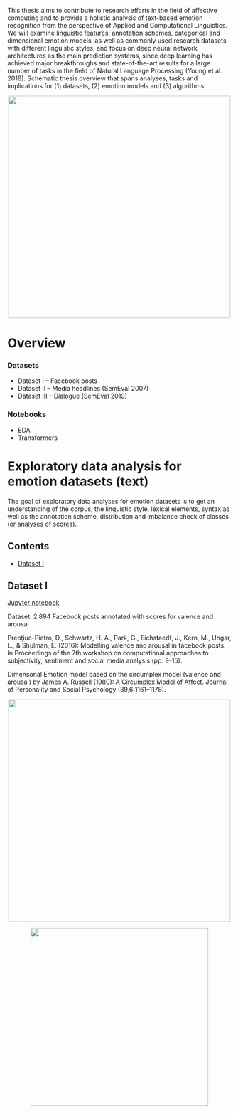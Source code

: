 

This thesis aims to contribute to research efforts in the field of affective computing and to provide a holistic analysis of text-based emotion recognition from the perspective of Applied and Computational  Linguistics. We will examine linguistic features, annotation schemes, categorical and dimensional emotion models, as well as commonly used research datasets with different linguistic styles, and focus on deep neural network architectures as the main prediction systems, since deep learning has achieved major breakthroughs and state-of-the-art results for a large number of tasks in the field of Natural Language Processing (Young  et  al. 2018). Schematic thesis overview that spans analyses, tasks and implications for (1) datasets, (2) emotion models and (3) algorithms:

<p align="center"><img src="https://github.com/suzana-ilic/EDA_nlp_emotion_datasets/blob/master/images/overview.png" width="500"></p>

# Overview

### Datasets

- Dataset I – Facebook posts
- Dataset II – Media headlines (SemEval 2007)
- Dataset III – Dialogue (SemEval 2019)

### Notebooks

- EDA
- Transformers

# Exploratory data analysis for emotion datasets (text)

The goal of exploratory data analyses for emotion datasets is to get an understanding of the corpus, the linguistic style, lexical elements, syntax as well as the annotation scheme, distribution and imbalance check of classes (or analyses of scores).

## Contents
- [Dataset I](#dataset-i)

## Dataset I

[Jupyter notebook](https://github.com/suzana-ilic/EDA_nlp_emotion_datasets/blob/master/notebooks/)

Dataset: 2,894 Facebook posts annotated with scores for valence and arousal

Preoţiuc-Pietro, D., Schwartz, H. A., Park, G., Eichstaedt, J., Kern, M., Ungar, L., & Shulman, E. (2016): Modelling valence and arousal in facebook posts. In Proceedings of the 7th workshop on computational approaches to subjectivity, sentiment and social media analysis (pp. 9-15).

Dimensonal Emotion model based on the circumplex model (valence and arousal) by James A. Russell (1980): A Circumplex Model of Affect. Journal of Personality and Social Psychology (39,6:1161–1178).

<p align="center"><img src="https://github.com/suzana-ilic/EDA_nlp_emotion_datasets/blob/master/images/spacy_ner.png" width="500"></p>

<p align="center"><img src="https://github.com/suzana-ilic/EDA_nlp_emotion_datasets/blob/master/images/lda.png" width="400"></p>

